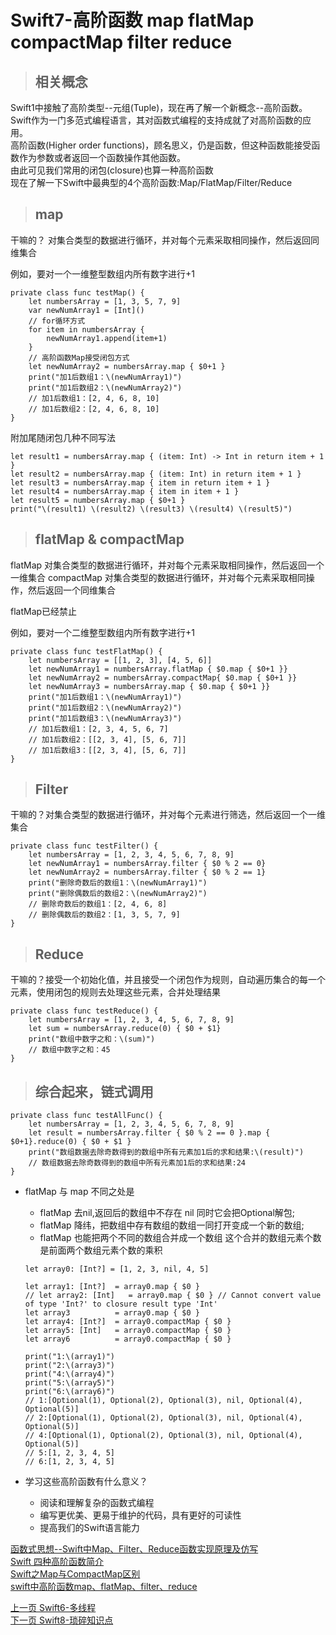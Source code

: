 # Swift7-高阶函数 map flatMap compactMap filter reduce

> ## 相关概念

Swift1中接触了高阶类型--元组(Tuple)，现在再了解一个新概念--高阶函数。     
Swift作为一门多范式编程语言，其对函数式编程的支持成就了对高阶函数的应用。       
高阶函数(Higher order functions)，顾名思义，仍是函数，但这种函数能接受函数作为参数或者返回一个函数操作其他函数。    
由此可见我们常用的闭包(closure)也算一种高阶函数       
现在了解一下Swift中最典型的4个高阶函数:Map/FlatMap/Filter/Reduce  

> ## map

干嘛的？ 对集合类型的数据进行循环，并对每个元素采取相同操作，然后返回同维集合

例如，要对一个一维整型数组内所有数字进行+1

```
private class func testMap() {
	let numbersArray = [1, 3, 5, 7, 9]
	var newNumArray1 = [Int]()
	// for循环方式
	for item in numbersArray {
	    newNumArray1.append(item+1)
	}
	// 高阶函数Map接受闭包方式
	let newNumArray2 = numbersArray.map { $0+1 }
	print("加1后数组1：\(newNumArray1)")
	print("加1后数组2：\(newNumArray2)")
	// 加1后数组1：[2, 4, 6, 8, 10]
	// 加1后数组2：[2, 4, 6, 8, 10]
}
```

附加尾随闭包几种不同写法

```
let result1 = numbersArray.map { (item: Int) -> Int in return item + 1 }
let result2 = numbersArray.map { (item: Int) in return item + 1 }
let result3 = numbersArray.map { item in return item + 1 }
let result4 = numbersArray.map { item in item + 1 }
let result5 = numbersArray.map { $0+1 }
print("\(result1) \(result2) \(result3) \(result4) \(result5)")
```

> ## flatMap & compactMap

flatMap 对集合类型的数据进行循环，并对每个元素采取相同操作，然后返回一个一维集合
compactMap 对集合类型的数据进行循环，并对每个元素采取相同操作，然后返回一个同维集合

flatMap已经禁止

例如，要对一个二维整型数组内所有数字进行+1

```
private class func testFlatMap() {
	let numbersArray = [[1, 2, 3], [4, 5, 6]]
	let newNumArray1 = numbersArray.flatMap { $0.map { $0+1 }}
	let newNumArray2 = numbersArray.compactMap{ $0.map { $0+1 }}
	let newNumArray3 = numbersArray.map { $0.map { $0+1 }}
	print("加1后数组1：\(newNumArray1)")
	print("加1后数组2：\(newNumArray2)")
	print("加1后数组3：\(newNumArray3)")
	// 加1后数组1：[2, 3, 4, 5, 6, 7]
	// 加1后数组2：[[2, 3, 4], [5, 6, 7]]
	// 加1后数组3：[[2, 3, 4], [5, 6, 7]]
}
```

> ## Filter

干嘛的？对集合类型的数据进行循环，并对每个元素进行筛选，然后返回一个一维集合

```
private class func testFilter() {
	let numbersArray = [1, 2, 3, 4, 5, 6, 7, 8, 9]
	let newNumArray1 = numbersArray.filter { $0 % 2 == 0}
	let newNumArray2 = numbersArray.filter { $0 % 2 == 1}
	print("删除奇数后的数组1：\(newNumArray1)")
	print("删除偶数后的数组2：\(newNumArray2)")
	// 删除奇数后的数组1：[2, 4, 6, 8]
	// 删除偶数后的数组2：[1, 3, 5, 7, 9]
}
```

> ## Reduce

干嘛的？接受一个初始化值，并且接受一个闭包作为规则，自动遍历集合的每一个元素，使用闭包的规则去处理这些元素，合并处理结果

```
private class func testReduce() {
	let numbersArray = [1, 2, 3, 4, 5, 6, 7, 8, 9]
	let sum = numbersArray.reduce(0) { $0 + $1}
	print("数组中数字之和：\(sum)")
	// 数组中数字之和：45
}	
```

> ## 综合起来，链式调用

```
private class func testAllFunc() {
	let numbersArray = [1, 2, 3, 4, 5, 6, 7, 8, 9]
	let result = numbersArray.filter { $0 % 2 == 0 }.map { $0+1}.reduce(0) { $0 + $1 }
	print("数组数据去除奇数得到的数组中所有元素加1后的求和结果:\(result)")
	// 数组数据去除奇数得到的数组中所有元素加1后的求和结果:24
}
```

* flatMap 与 map 不同之处是

	- flatMap 去nil,返回后的数组中不存在 nil 同时它会把Optional解包;
	- flatMap 降纬，把数组中存有数组的数组一同打开变成一个新的数组;
	- flatMap 也能把两个不同的数组合并成一个数组 这个合并的数组元素个数是前面两个数组元素个数的乘积

	```
	let array0: [Int?] = [1, 2, 3, nil, 4, 5]
	
	let array1: [Int?]  = array0.map { $0 }
	// let array2: [Int]   = array0.map { $0 } // Cannot convert value of type 'Int?' to closure result type 'Int'
	let array3          = array0.map { $0 }
	let array4: [Int?]  = array0.compactMap { $0 }
	let array5: [Int]   = array0.compactMap { $0 }
	let array6          = array0.compactMap { $0 }
	
	print("1:\(array1)")
	print("2:\(array3)")
	print("4:\(array4)")
	print("5:\(array5)")
	print("6:\(array6)")
	// 1:[Optional(1), Optional(2), Optional(3), nil, Optional(4), Optional(5)]
	// 2:[Optional(1), Optional(2), Optional(3), nil, Optional(4), Optional(5)]
	// 4:[Optional(1), Optional(2), Optional(3), nil, Optional(4), Optional(5)]
	// 5:[1, 2, 3, 4, 5]
	// 6:[1, 2, 3, 4, 5]	
	```

* 学习这些高阶函数有什么意义？

	- 阅读和理解复杂的函数式编程   
	- 编写更优美、更易于维护的代码，具有更好的可读性   
	- 提高我们的Swift语言能力   
   

[函数式思想--Swift中Map、Filter、Reduce函数实现原理及仿写](www.cocoachina.com/articles/20075)    
[Swift 四种高阶函数简介](https://www.jianshu.com/p/7f4472c1b039)  
[Swift之Map与CompactMap区别](https://www.jianshu.com/p/07b59f4f0071)    
[swift中高阶函数map、flatMap、filter、reduce](https://www.cnblogs.com/muzijie/p/6542650.html)    

  
[上一页 Swift6-多线程](https://github.com/DDYSwift/LearnSwift/blob/master/Swift/Swift006.md)    
[下一页 Swift8-琐碎知识点](https://github.com/DDYSwift/LearnSwift/blob/master/Swift/Swift008.md) 